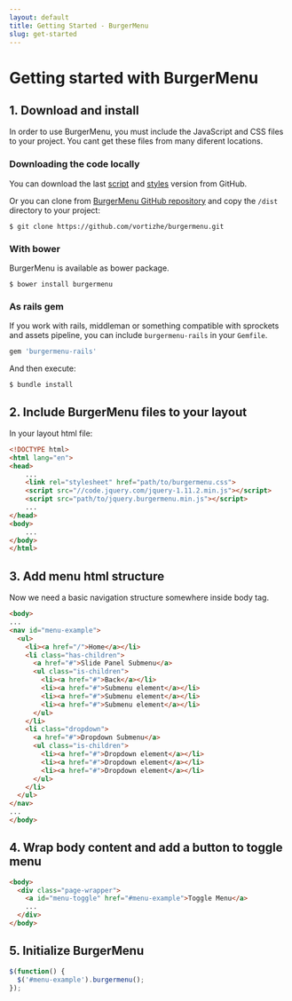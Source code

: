 ```yaml
---
layout: default
title: Getting Started - BurgerMenu
slug: get-started
---
```


# Getting started with BurgerMenu

## 1. Download and install

In order to use BurgerMenu, you must include the JavaScript and CSS files to your project. You cant get these files from many diferent locations.

### Downloading the code locally

You can download the last [script](https://github.com/vortizhe/burgermenu/blob/master/dist/jquery.burgermenu.min.js) and [styles](https://github.com/vortizhe/burgermenu/blob/master/dist/burgermenu.css) version from GitHub.

Or you can clone from [BurgerMenu GitHub repository](https://github.com/vortizhe/burgermenu) and copy the `/dist` directory to your project:

```
$ git clone https://github.com/vortizhe/burgermenu.git
```

### With bower

BurgerMenu is available as bower package.

```
$ bower install burgermenu
```

### As rails gem

If you work with rails, middleman or something compatible with sprockets and assets pipeline, you can include `burgermenu-rails` in your `Gemfile`.

```ruby
gem 'burgermenu-rails'
```

And then execute:

```
$ bundle install
```


## 2. Include BurgerMenu files to your layout

In your layout html file:

```html
<!DOCTYPE html>
<html lang="en">
<head>
    ...
    <link rel="stylesheet" href="path/to/burgermenu.css">
    <script src="//code.jquery.com/jquery-1.11.2.min.js"></script>
    <script src="path/to/jquery.burgermenu.min.js"></script>
    ...
</head>
<body>
    ...
</body>
</html> 
```

## 3. Add menu html structure

Now we need a basic navigation structure somewhere inside body tag.

```html
<body>
...
<nav id="menu-example">
  <ul>
    <li><a href="/">Home</a></li>
    <li class="has-children">
      <a href="#">Slide Panel Submenu</a>
      <ul class="is-children">
        <li><a href="#">Back</a></li>
        <li><a href="#">Submenu element</a></li>
        <li><a href="#">Submenu element</a></li>
        <li><a href="#">Submenu element</a></li>
      </ul>
    </li>
    <li class="dropdown">
      <a href="#">Dropdown Submenu</a>
      <ul class="is-children">
        <li><a href="#">Dropdown element</a></li>
        <li><a href="#">Dropdown element</a></li>
        <li><a href="#">Dropdown element</a></li>
      </ul>
    </li>
  </ul>
</nav>
...
</body>
```


## 4. Wrap body content and add a button to toggle menu

```html
<body>
  <div class="page-wrapper">
  	<a id="menu-toggle" href="#menu-example">Toggle Menu</a>
  	...
  </div>
</body>
```

## 5. Initialize BurgerMenu

```js
$(function() {
  $('#menu-example').burgermenu();
});
```




